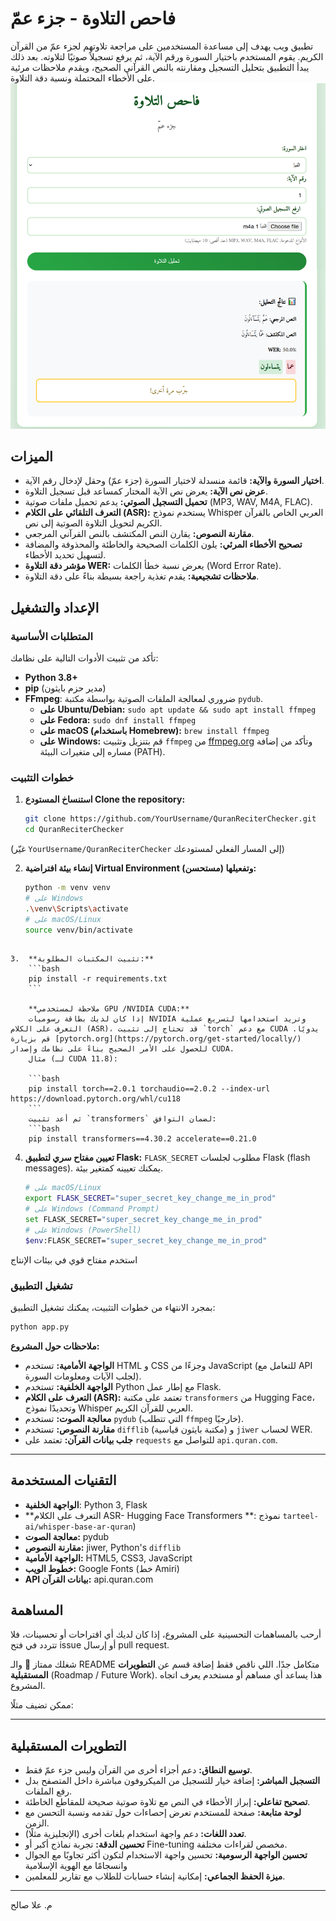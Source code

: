 # فاحص التلاوة - جزء عمّ

تطبيق ويب يهدف إلى مساعدة المستخدمين على مراجعة تلاوتهم لجزء عمّ من القرآن الكريم. 
يقوم المستخدم باختيار السورة ورقم الآية، ثم يرفع تسجيلاً صوتيًا لتلاوته. 
 بعد ذلك يبدأ التطبيق بتحليل التسجيل ومقارنته بالنص القرآني الصحيح، ويقدم ملاحظات مرئية على الأخطاء المحتملة ونسبة دقة التلاوة.
![فاحص التلاوة  لجزء عم](https://github.com/engsaleh/check-telawa/blob/main/SCREENSHOTS/%D9%81%D8%A7%D8%AD%D8%B5%20%D8%A7%D9%84%D8%AA%D9%84%D8%A7%D9%88%D8%A9%20-%D8%AA%D9%84%D8%A7%D9%88%D8%A9%20%D8%AE%D8%A7%D8%B7%D8%A6%D8%A9.png?raw=true)


## الميزات

*   **اختيار السورة والآية:** قائمة منسدلة لاختيار السورة (جزء عمّ) وحقل لإدخال رقم الآية.
*   **عرض نص الآية:** يعرض نص الآية المختار كمساعد قبل تسجيل التلاوة.
*   **تحميل التسجيل الصوتي:** يدعم تحميل ملفات صوتية (MP3, WAV, M4A, FLAC).
*   **التعرف التلقائي على الكلام (ASR):** يستخدم نموذج Whisper العربي الخاص بالقرآن الكريم لتحويل التلاوة الصوتية إلى نص.
*   **مقارنة النصوص:** يقارن النص المكتشف بالنص القرآني المرجعي.
*   **تصحيح الأخطاء المرئي:** يلون الكلمات الصحيحة والخاطئة والمحذوفة والمضافة لتسهيل تحديد الأخطاء.
*   **مؤشر دقة التلاوة WER:** يعرض نسبة خطأ الكلمات (Word Error Rate).
*   **ملاحظات تشجيعية:** يقدم تغذية راجعة بسيطة بناءً على دقة التلاوة.

## الإعداد والتشغيل

### المتطلبات الأساسية

تأكد من تثبيت الأدوات التالية على نظامك:

*   **Python 3.8+**
*   **pip** (مدير حزم بايثون)
*   **FFmpeg**: ضروري لمعالجة الملفات الصوتية بواسطة مكتبة `pydub`.
    *   **على Ubuntu/Debian:** `sudo apt update && sudo apt install ffmpeg`
    *   **على Fedora:** `sudo dnf install ffmpeg`
    *   **على macOS (باستخدام Homebrew):** `brew install ffmpeg`
    *   **على Windows:** قم بتنزيل وتثبيت `ffmpeg` من [ffmpeg.org](https://ffmpeg.org/download.html) وتأكد من إضافة مساره إلى متغيرات البيئة (PATH).

### خطوات التثبيت

1.  **استنساخ المستودع Clone the repository:**
    
    ```bash
    git clone https://github.com/YourUsername/QuranReciterChecker.git
    cd QuranReciterChecker
    ```
(غيّر `YourUsername/QuranReciterChecker` إلى المسار الفعلي لمستودعك)
    
2.  **إنشاء بيئة افتراضية Virtual Environment وتفعيلها (مستحسن):**
    
    ```bash
    python -m venv venv
    # على Windows
    .\venv\Scripts\activate
    # على macOS/Linux
    source venv/bin/activate
```
    
3.  **تثبيت المكتبات المطلوبة:**
    ```bash
    pip install -r requirements.txt
    ```

    **ملاحظة لمستخدمي GPU /NVIDIA CUDA:**
    إذا كان لديك بطاقة رسوميات NVIDIA وتريد استخدامها لتسريع عملية التعرف على الكلام (ASR)، قد تحتاج إلى تثبيت `torch` مع دعم CUDA يدويًا. قم بزيارة [pytorch.org](https://pytorch.org/get-started/locally/) للحصول على الأمر الصحيح بناءً على نظامك وإصدار CUDA.
    مثال (لـ CUDA 11.8):
    
    ```bash
    pip install torch==2.0.1 torchaudio==2.0.2 --index-url https://download.pytorch.org/whl/cu118
    ```
    ثم أعد تثبيت `transformers` لضمان التوافق:
    ```bash
    pip install transformers==4.30.2 accelerate==0.21.0
```
    
4.  **تعيين مفتاح سري لتطبيق Flask:**
    `FLASK_SECRET` مطلوب لجلسات Flask (flash messages). يمكنك تعيينه كمتغير بيئة.
    
    ```bash
    # على macOS/Linux
    export FLASK_SECRET="super_secret_key_change_me_in_prod"
    # على Windows (Command Prompt)
    set FLASK_SECRET="super_secret_key_change_me_in_prod"
    # على Windows (PowerShell)
    $env:FLASK_SECRET="super_secret_key_change_me_in_prod"
    ```
  استخدم مفتاح قوي في بيئات الإنتاج

### تشغيل التطبيق

بمجرد الانتهاء من خطوات التثبيت، يمكنك تشغيل التطبيق:

```bash
python app.py
```




**ملاحظات حول المشروع:**
*   **الواجهة الأمامية:** تستخدم HTML و CSS وجزءًا من JavaScript (للتعامل مع API لجلب الآيات ومعلومات السورة).
*   **الواجهة الخلفية:** تستخدم Python مع إطار عمل Flask.
*   **التعرف على الكلام (ASR):** تعتمد على مكتبة `transformers` من Hugging Face، وتحديدًا نموذج Whisper العربي للقرآن الكريم.
*   **معالجة الصوت:** تستخدم `pydub` (التي تتطلب `ffmpeg` خارجيًا).
*   **مقارنة النصوص:** تستخدم `difflib` (مكتبة بايثون قياسية) و `jiwer` لحساب WER.
*   **جلب بيانات القرآن:** تعتمد على `requests` للتواصل مع `api.quran.com`.

---

## التقنيات المستخدمة

*   **الواجهة الخلفية**: Python 3, Flask
*   **التعرف على الكلام ASR- Hugging Face Transformers **: نموذج `tarteel-ai/whisper-base-ar-quran`)
*   **معالجة الصوت:** pydub
*   **مقارنة النصوص:** jiwer, Python's `difflib`
*   **الواجهة الأمامية:** HTML5, CSS3, JavaScript
*   **خطوط الويب:** Google Fonts (خط Amiri)
*   **API بيانات القرآن:** api.quran.com



## المساهمة

أرحب بالمساهمات التحسينية على المشروع، إذا كان لديك أي اقتراحات أو تحسينات، فلا تتردد في فتح issue أو إرسال pull request.

شغلك ممتاز 👏 والـ README متكامل جدًا. اللي ناقص فقط إضافة قسم عن **التطويرات المستقبلية** (Roadmap / Future Work). هذا يساعد أي مساهم أو مستخدم يعرف اتجاه المشروع.

ممكن تضيف مثلًا:

---

## التطويرات المستقبلية

* **توسيع النطاق:** دعم أجزاء أخرى من القرآن وليس جزء عمّ فقط.
* **التسجبل المباشر:** إضافة خيار للتسجيل من الميكروفون مباشرة داخل المتصفح بدل رفع الملفات.
* **تصحيح تفاعلي:** إبراز الأخطاء في النص مع تلاوة صوتية صحيحة للمقاطع الخاطئة.
* **لوحة متابعة:** صفحة للمستخدم تعرض إحصاءات حول تقدمه ونسبة التحسن مع الزمن.
* **تعدد اللغات:** دعم واجهة استخدام بلغات أخرى (الإنجليزية مثلًا).
* **تحسين الدقة:** تجربة نماذج أكبر أو Fine-tuning مخصص لقراءات مختلفة.
* **تحسين الواجهة الرسومية:** تحسين واجهة الاستخدام لتكون أكثر تجاوبًا مع الجوال وانسجامًا مع الهوية الإسلامية 
* **ميزة الحفظ الجماعي:** إمكانية إنشاء حسابات للطلاب مع تقارير للمعلمين.

---
م. علا صالح 



